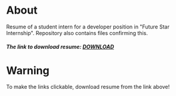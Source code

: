 # About
Resume of a student intern for a developer position in "Future Star Internship". Repository also contains files confirming this.
#####  The link to download resume: [DOWNLOAD](https://downgit.github.io/#/home?url=https://github.com/De-Par/CV/blob/main/CV.pdf)

# Warning
To make the links clickable, download resume from the link above!
